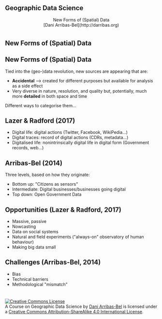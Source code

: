 #
## Geographic Data Science

<CENTER>
New Forms of (Spatial) Data
</CENTER>

<CENTER>
[Dani Arribas-Bel](http://darribas.org)
</CENTER>

#
## New Forms of (Spatial) Data

## New Forms of (Spatial) Data

Tied into the (geo-)data revolution, new sources are appearing that are:

* <span class='hlg'>**Accidental**</span> --> created for different purposes but available for analysis
  as a side effect
* Very <span class='hlg'>diverse</span> in nature, resolution, and quality but, potentially, much more
  **detailed** in both space and time

Different ways to categorise them...

## Lazer & Radford (2017)

* <span class='hlg'>Digital life</span>: digital actions (Twitter, Facebook, WikiPedia...)
* <span class='hlg'>Digital traces</span>: record of digital actions (CDRs, metadata...)
* <span class='hlg'>Digitalised life</span>: nonintrinsically digital life in digital form (Government
  records, web...)

## Arribas-Bel (2014)

Three levels, based on how they originate:

* <span class='hlg'>Bottom up</span>: "Citizens as sensors"
* <span class='hlg'>Intermediate</span>: Digital businesses/businesses going digital
* <span class='hlg'>Top down</span>: Open Government Data

## Opportunities (Lazer & Radford, 2017)

* Massive, passive 
* Nowcasting
* Data on social systems
* Natural and field experiments ("always-on" observatory of human behaviour)
* Making big data small

## Challenges (Arribas-Bel, 2014)

* Bias
* Technical barriers
* Methodological "mismatch"

#
     
<a rel="license" href="http://creativecommons.org/licenses/by-sa/4.0/"><img alt="Creative Commons License" style="border-width:0" src="https://i.creativecommons.org/l/by-sa/4.0/88x31.png" /></a><br /><span xmlns:dct="http://purl.org/dc/terms/" property="dct:title">A Course on Geographic Data Science</span> by <a xmlns:cc="http://creativecommons.org/ns#" href="http://darribas.org" property="cc:attributionName" rel="cc:attributionURL">Dani Arribas-Bel</a> is licensed under a <a rel="license" href="http://creativecommons.org/licenses/by-sa/4.0/">Creative Commons Attribution-ShareAlike 4.0 International License</a>.


